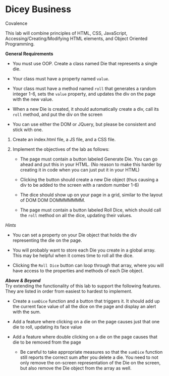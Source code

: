 # Dicey Business

Covalence

This lab will combine principles of HTML, CSS, JavaScript, Accessing/Creating/Modifying HTML elements, and Object Oriented Programming.

**General Requirements**

-   You must use OOP. Create a class named Die that represents a single die.

-   Your class must have a property named  `value`.

-   Your class must have a method named  `roll`  that generates a random integer 1-6, sets the  `value`  property, and updates the div on the page with the new value.

-   When a new Die is created, it should automatically create a div, call its  `roll`  method, and put the div on the screen
-   You can use either the DOM or JQuery, but please be consistent and stick with one.

1.  Create an index.html file, a JS file, and a CSS file.

2.  Implement the objectives of the lab as follows:

    -   The page must contain a button labeled Generate Die. You can go ahead and put this in your HTML. (No reason to make this harder by creating it in code when you can just put it in your HTML)

    -   Clicking the button should create a new Die object (thus causing a div to be added to the screen with a random number 1-6)

    -   The dice should show up on your page in a grid, similar to the layout of DOM DOM DOMMMMMMM.
    
    -   The page must contain a button labeled Roll Dice, which should call the  `roll`  method on all the dice, updating their values.


_Hints_

-   You can set a property on your Die object that holds the div representing the die on the page.

-   You will probably want to store each Die you create in a global array. This may be helpful when it comes time to roll all the dice.

-   Clicking the  `Roll Dice`  button can loop through that array, where you will have access to the properties and methods of each Die object.


**_Above & Beyond_**  
Try extending the functionality of this lab to support the following features. They are listed in order from easiest to hardest to implement.

-   Create a  `sumDice`  function and a button that triggers it. It should add up the current face value of all the dice on the page and display an alert with the sum.

-   Add a feature where clicking on a die on the page causes just that one die to roll, updating its face value

-   Add a feature where double clicking on a die on the page causes that die to be removed from the page

    -   Be careful to take appropriate measures so that the  `sumDice`  function still reports the correct sum after you delete a die. You need to not only remove the on-screen representation of the Die on the screen, but also remove the Die object from the array as well.